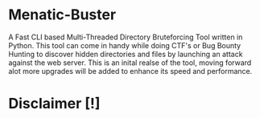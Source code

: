 # Menatic-Buster
A Fast CLI based Multi-Threaded Directory Bruteforcing  Tool written in Python. This tool can come in handy while doing CTF's or Bug Bounty Hunting to discover hidden directories and files by launching an attack against the web server. This is an inital realse of the tool, moving forward alot more upgrades will be added to enhance its speed and performance. 
# Disclaimer [!]

